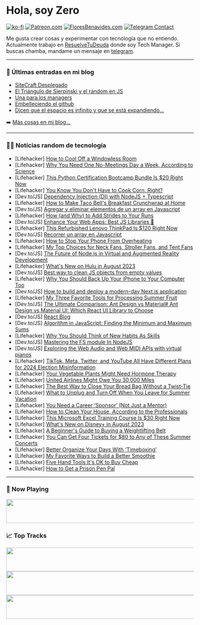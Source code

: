# Hola, soy Zero

[![ko-fi](https://ko-fi.com/img/githubbutton_sm.svg)](https://ko-fi.com/J3J4N0LUK)
[![Patreon.com](https://img.shields.io/endpoint.svg?url=https%3A%2F%2Fshieldsio-patreon.vercel.app%2Fapi%3Fusername%3Dzerodragon%26type%3Dpatrons&style=for-the-badge)](https://patreon.com/zerodragon)
[![FloresBenavides.com](https://img.shields.io/website?down_message=oops&label=MiBlog&style=for-the-badge&up_message=online&url=https%3A%2F%2Ffloresbenavides.com)](https://floresbenavides.com)
[![Telegram Contact](https://img.shields.io/badge/escr%C3%ADbeme-ZeroDragon-%2326A5E4?style=for-the-badge&logo=telegram)](https://t.me/zerodragon)

Me gusta crear cosas y experimentar con tecnología que no entiendo.
Actualmente trabajo en [ResuelveTuDeuda](http://github.com/resuelve) donde soy Tech Manager.
Si buscas chamba, mandame un mensaje en [telegram](https://t.me/zerodragon).

---

### 📕 Últimas entradas en mi blog
<!-- BLOG-POST-LIST:START -->
- [SiteCraft Desplegado](https://floresbenavides.com/sitecraft-desplegado/)
- [El Triángulo de Sierpinski y el random en JS](https://floresbenavides.com/el-triangulo-de-sierpinski-y-el-random-en-js/)
- [Una para los managers](https://floresbenavides.com/una-para-los-managers/)
- [Embelleciendo el github](https://floresbenavides.com/embelleciendo-el-github/)
- [Dicen que el espacio es infinito y que se está expandiendo…](https://floresbenavides.com/dicen-que-el-espacio-es-infinito-y-que-se-esta-expandiendo/)
<!-- BLOG-POST-LIST:END -->

➡️ [Más cosas en mi blog...](https://floresbenavides.com)

---

### 👨‍💻 Noticias random de tecnología
<!-- TECH-POSTS:START -->
- [Lifehacker] [How to Cool Off a Windowless Room](https://lifehacker.com/how-to-cool-off-a-windowless-room-1850655486)
- [Lifehacker] [Why You Need One No-Meetings Day a Week, According to Science](https://lifehacker.com/why-you-need-one-no-meetings-day-a-week-according-to-s-1850655703)
- [Lifehacker] [This Python Certification Bootcamp Bundle Is $20 Right Now](https://lifehacker.com/this-python-certification-bootcamp-bundle-is-20-right-1850643078)
- [Lifehacker] [You Know You Don&#39;t Have to Cook Corn, Right?](https://lifehacker.com/you-know-you-dont-have-to-cook-corn-right-1797841831)
- [Dev.to/JS] [Dependency Injection &lpar;DI&rpar; with NodeJS + Typescript](https://dev.to/lucasprochnow/dependency-injection-di-with-nodejs-typescript-5f25)
- [Lifehacker] [How to Make Taco Bell&#39;s Breakfast Crunchwrap at Home](https://lifehacker.com/how-to-make-taco-bells-breakfast-crunchwrap-at-home-1850655815)
- [Dev.to/JS] [Agregar y eliminar elementos de un array en Javascript](https://dev.to/pacmankabh/agregar-y-eliminar-elementos-de-un-array-en-javascript-91n)
- [Lifehacker] [How &lpar;and Why&rpar; to Add Strides to Your Runs](https://lifehacker.com/how-and-why-to-add-strides-to-your-runs-1850655294)
- [Dev.to/JS] [Enhance Your Web Apps: Best JS Libraries 🔧](https://dev.to/abbhiishek/enhance-your-web-apps-best-js-libraries-1a3f)
- [Lifehacker] [This Refurbished Lenovo ThinkPad Is $120 Right Now](https://lifehacker.com/this-refurbished-lenovo-thinkpad-is-120-right-now-1850643104)
- [Dev.to/JS] [Recorrer un array en Javascript](https://dev.to/pacmankabh/recorrer-un-array-en-javascript-1eci)
- [Lifehacker] [How to Stop Your Phone From Overheating](https://lifehacker.com/how-to-stop-your-phone-from-overheating-1847723875)
- [Lifehacker] [My Top Choices for Neck Fans, Stroller Fans, and Tent Fans](https://lifehacker.com/my-top-choices-for-neck-fans-stroller-fans-and-tent-f-1850651908)
- [Dev.to/JS] [The Future of Node.js in Virtual and Augmented Reality Development](https://dev.to/saint_vandora/the-future-of-nodejs-in-virtual-and-augmented-reality-development-1dpi)
- [Lifehacker] [What&#39;s New on Hulu in August 2023](https://lifehacker.com/whats-new-on-hulu-in-august-2023-1850654862)
- [Dev.to/JS] [Best way to clean JS objects from empty values](https://dev.to/baypanic/best-way-to-clean-js-objects-from-empty-values-3h1o)
- [Lifehacker] [Why You Should Back Up Your iPhone to Your Computer Too](https://lifehacker.com/why-you-should-back-up-your-iphone-to-your-computer-too-1850654167)
- [Dev.to/JS] [How to build and deploy a modern-day Next.js application](https://dev.to/livecycle/how-to-build-and-deploy-a-modern-day-nextjs-application-mgn)
- [Lifehacker] [My Three Favorite Tools for Processing Summer Fruit](https://lifehacker.com/my-three-favorite-tools-for-processing-summer-fruit-1850654124)
- [Dev.to/JS] [The Ultimate Comparison: Ant Design vs Material# Ant Design vs Material UI: Which React UI Library to Choose](https://dev.to/idurar/the-ultimate-comparison-ant-design-vs-material-ant-design-vs-material-ui-which-react-ui-library-to-choose-2mkd)
- [Dev.to/JS] [React Blog](https://dev.to/rica92s/react-blog-5e4j)
- [Dev.to/JS] [Algorithm in JavaScript: Finding the Minimum and Maximum Sums](https://dev.to/balogunkeji/how-i-solved-the-hackerrank-mini-max-sum-algorithm-in-javascript-finding-the-minimum-and-maximum-sums-3fdh)
- [Lifehacker] [Why You Should Think of New Habits As Skills](https://lifehacker.com/why-you-should-think-of-new-habits-as-skills-1850651690)
- [Dev.to/JS] [Mastering the FS module In NodeJS](https://dev.to/kalashin1/mastering-the-fs-module-in-nodejs-4j52)
- [Dev.to/JS] [Exploring the Web Audio and Web MIDI APIs with virtual pianos](https://dev.to/logrocket/exploring-the-web-audio-and-web-midi-apis-with-virtual-pianos-1lo)
- [Lifehacker] [TikTok, Meta, Twitter, and YouTube All Have Different Plans for 2024 Election Misinformation](https://lifehacker.com/iktok-meta-twitter-and-youtube-all-have-different-pl-1850653781)
- [Lifehacker] [Your Vegetable Plants Might Need Hormone Therapy](https://lifehacker.com/your-vegetable-plants-might-need-hormone-therapy-1850654140)
- [Lifehacker] [United Airlines Might Owe You 30,000 Miles](https://lifehacker.com/united-airlines-might-owe-you-30-000-miles-1850653841)
- [Lifehacker] [The Best Way to Close Your Bread Bag Without a Twist-Tie](https://lifehacker.com/the-best-way-to-secure-your-bread-bag-without-a-twist-t-1850652722)
- [Lifehacker] [What to Unplug and Turn Off When You Leave for Summer Vacation](https://lifehacker.com/what-to-unplug-and-turn-off-when-you-leave-for-summer-v-1797403292)
- [Lifehacker] [You Need a Career ‘Sponsor’ &lpar;Not Just a Mentor&rpar;](https://lifehacker.com/you-need-a-career-sponsor-not-just-a-mentor-1850651350)
- [Lifehacker] [How to Clean Your House, According to the Professionals](https://lifehacker.com/how-to-clean-your-house-like-a-professional-housekeeper-1826796349)
- [Lifehacker] [This Microsoft Excel Training Course Is $30 Right Now](https://lifehacker.com/this-microsoft-excel-training-course-is-30-right-now-1850638608)
- [Lifehacker] [What&#39;s New on Disney+ in August 2023](https://lifehacker.com/whats-new-on-disney-in-august-2023-1850652833)
- [Lifehacker] [A Beginner&#39;s Guide to Buying a Weightlifting Belt](https://lifehacker.com/a-beginners-guide-to-buying-a-weightlifting-belt-1850401310)
- [Lifehacker] [You Can Get Four Tickets for $80 to Any of These Summer Concerts](https://lifehacker.com/you-can-get-four-tickets-for-80-to-any-of-these-summer-1850652038)
- [Lifehacker] [Better Organize Your Days With ‘Timeboxing’](https://lifehacker.com/better-organize-your-days-with-timeboxing-1850652085)
- [Lifehacker] [My Favorite Ways to Build a Better Smoothie](https://lifehacker.com/10-ways-to-build-a-better-smoothie-1850184624)
- [Lifehacker] [Five Hand Tools It&#39;s OK to Buy Cheap](https://lifehacker.com/five-hand-tools-its-ok-to-buy-cheap-1850651529)
- [Lifehacker] [How to Get a Prison Pen Pal](https://lifehacker.com/how-to-get-a-prison-pen-pal-1850651994)<!-- TECH-POSTS:END -->

---

### 🎵 Now Playing
<a href="https://spotify-now-playing-dun.vercel.app/now-playing?open"><img src="https://spotify-now-playing-dun.vercel.app/now-playing" width="540" height="64"></a>

### 📈 Top Tracks
<a href="https://spotify-now-playing-dun.vercel.app/top-tracks?i=1&open"><img src="https://spotify-now-playing-dun.vercel.app/top-tracks?i=1" width="540" height="64"></a>
<a href="https://spotify-now-playing-dun.vercel.app/top-tracks?i=2&open"><img src="https://spotify-now-playing-dun.vercel.app/top-tracks?i=2" width="540" height="64"></a>
<a href="https://spotify-now-playing-dun.vercel.app/top-tracks?i=3&open"><img src="https://spotify-now-playing-dun.vercel.app/top-tracks?i=3" width="540" height="64"></a>
